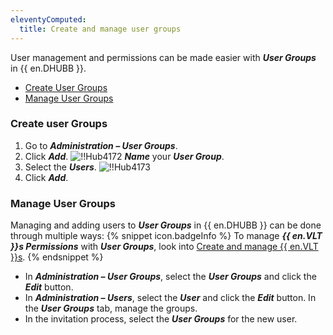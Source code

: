 ```yaml
---
eleventyComputed:
  title: Create and manage user groups
---
```

User management and permissions can be made easier with ***User Groups*** in {{ en.DHUBB }}.

* [Create User Groups](#create-user-groupscreate-user-groups)
* [Manage User Groups](#manage-user-groups)

### Create user Groups

1. Go to ***Administration – User Groups***.
1. Click ***Add***.
![!!Hub4172](https://cdnweb.devolutions.net/docs/docs_en_hub_Hub4172.png)
***Name*** your ***User Group***.
1. Select the ***Users***.
![!!Hub4173](https://cdnweb.devolutions.net/docs/docs_en_hub_Hub4173.png)
1. Click ***Add***.

### Manage User Groups

Managing and adding users to ***User Groups*** in {{ en.DHUBB }} can be done through multiple ways:
{% snippet icon.badgeInfo %}
To manage ***{{ en.VLT }}s Permissions*** with ***User Groups***, look into [Create and manage {{ en.VLT }}s](/hub/web-interface/administration/management/vaults/create-manage-vaults/).
{% endsnippet %}

* In ***Administration – User Groups***, select the ***User Groups*** and click the ***Edit*** button.
* In ***Administration – Users***, select the ***User*** and click the ***Edit*** button. In the ***User Groups*** tab, manage the groups.
* In the invitation process, select the ***User Groups*** for the new user.
